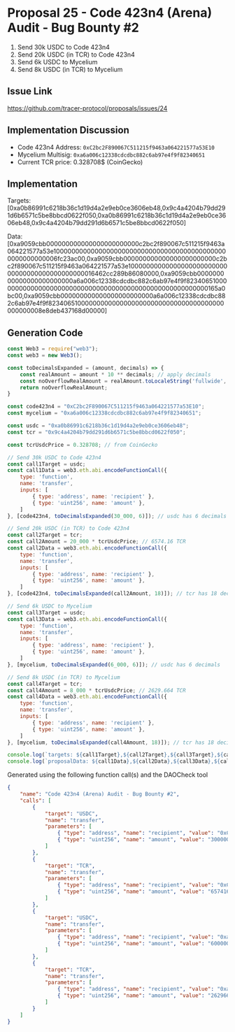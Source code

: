 # Proposal 25 - Code 423n4 (Arena) Audit - Bug Bounty #2
1. Send 30k USDC to Code 423n4
2. Send 20k USDC (in TCR) to Code 423n4
3. Send 6k USDC to Mycelium
4. Send 8k USDC (in TCR) to Mycelium

## Issue Link
https://github.com/tracer-protocol/proposals/issues/24

## Implementation Discussion
- Code 423n4 Address: `0xC2bc2F890067C511215f9463a064221577a53E10`
- Mycelium Multisig: `0xa6a006c12338cdcdbc882c6ab97e4f9f82340651`
- Current TCR price: 0.328708$ (CoinGecko)

## Implementation
Targets: [0xa0b86991c6218b36c1d19d4a2e9eb0ce3606eb48,0x9c4a4204b79dd291d6b6571c5be8bbcd0622f050,0xa0b86991c6218b36c1d19d4a2e9eb0ce3606eb48,0x9c4a4204b79dd291d6b6571c5be8bbcd0622f050]

Data: [0xa9059cbb000000000000000000000000c2bc2f890067c511215f9463a064221577a53e1000000000000000000000000000000000000000000000000000000006fc23ac00,0xa9059cbb000000000000000000000000c2bc2f890067c511215f9463a064221577a53e1000000000000000000000000000000000000000000000016462cc289b86080000,0xa9059cbb000000000000000000000000a6a006c12338cdcdbc882c6ab97e4f9f823406510000000000000000000000000000000000000000000000000000000165a0bc00,0xa9059cbb000000000000000000000000a6a006c12338cdcdbc882c6ab97e4f9f8234065100000000000000000000000000000000000000000000008e8deb437168d00000]

## Generation Code
```javascript
const Web3 = require("web3");
const web3 = new Web3();

const toDecimalsExpanded = (amount, decimals) => {
    const realAmount = amount * 10 ** decimals; // apply decimals
    const noOverflowRealAmount = realAmount.toLocaleString('fullwide', {useGrouping:false}); // return str (to prevent overflow) & remove scientific notation
    return noOverflowRealAmount;
}

const code423n4 = "0xC2bc2F890067C511215f9463a064221577a53E10";
const mycelium = "0xa6a006c12338cdcdbc882c6ab97e4f9f82340651";

const usdc = "0xa0b86991c6218b36c1d19d4a2e9eb0ce3606eb48";
const tcr = "0x9c4a4204b79dd291d6b6571c5be8bbcd0622f050";

const tcrUsdcPrice = 0.328708; // from CoinGecko

// Send 30k USDC to Code 423n4
const call1Target = usdc;
const call1Data = web3.eth.abi.encodeFunctionCall({
    type: 'function',
    name: 'transfer',
    inputs: [
        { type: 'address', name: 'recipient' },
        { type: 'uint256', name: 'amount' },
    ]
}, [code423n4, toDecimalsExpanded(30_000, 6)]); // usdc has 6 decimals

// Send 20k USDC (in TCR) to Code 423n4
const call2Target = tcr;
const call2Amount = 20_000 * tcrUsdcPrice; // 6574.16 TCR
const call2Data = web3.eth.abi.encodeFunctionCall({
    type: 'function',
    name: 'transfer',
    inputs: [
        { type: 'address', name: 'recipient' },
        { type: 'uint256', name: 'amount' },
    ]
}, [code423n4, toDecimalsExpanded(call2Amount, 18)]); // tcr has 18 decimals

// Send 6k USDC to Mycelium
const call3Target = usdc;
const call3Data = web3.eth.abi.encodeFunctionCall({
    type: 'function',
    name: 'transfer',
    inputs: [
        { type: 'address', name: 'recipient' },
        { type: 'uint256', name: 'amount' },
    ]
}, [mycelium, toDecimalsExpanded(6_000, 6)]); // usdc has 6 decimals

// Send 8k USDC (in TCR) to Mycelium
const call4Target = tcr;
const call4Amount = 8_000 * tcrUsdcPrice; // 2629.664 TCR
const call4Data = web3.eth.abi.encodeFunctionCall({
    type: 'function',
    name: 'transfer',
    inputs: [
        { type: 'address', name: 'recipient' },
        { type: 'uint256', name: 'amount' },
    ]
}, [mycelium, toDecimalsExpanded(call4Amount, 18)]); // tcr has 18 decimals

console.log(`targets: ${call1Target},${call2Target},${call3Target},${call4Target}`);
console.log(`proposalData: ${call1Data},${call2Data},${call3Data},${call4Data}`);
```

Generated using the following function call(s) and the DAOCheck tool
```json
{
    "name": "Code 423n4 (Arena) Audit - Bug Bounty #2",
    "calls": [
        {
            "target": "USDC",
            "name": "transfer",
            "parameters": [
                { "type": "address", "name": "recipient", "value": "0xC2bc2F890067C511215f9463a064221577a53E10" },
                { "type": "uint256", "name": "amount", "value": "30000000000" }
            ]
        },
        {
            "target": "TCR",
            "name": "transfer",
            "parameters": [
                { "type": "address", "name": "recipient", "value": "0xC2bc2F890067C511215f9463a064221577a53E10" },
                { "type": "uint256", "name": "amount", "value": "6574160000000000000000" }
            ]
        },
        {
            "target": "USDC",
            "name": "transfer",
            "parameters": [
                { "type": "address", "name": "recipient", "value": "0xa6a006c12338cdcdbc882c6ab97e4f9f82340651" },
                { "type": "uint256", "name": "amount", "value": "6000000000" }
            ]
        },
        {
            "target": "TCR",
            "name": "transfer",
            "parameters": [
                { "type": "address", "name": "recipient", "value": "0xa6a006c12338cdcdbc882c6ab97e4f9f82340651" },
                { "type": "uint256", "name": "amount", "value": "2629664000000000000000" }
            ]
        }
    ]
}
```
